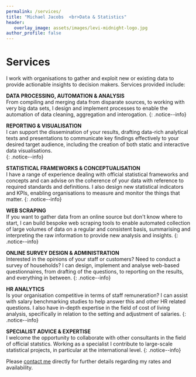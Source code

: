 ```yaml
---
permalink: /services/
title: "Michael Jacobs  <br>Data & Statistics"
header: 
   overlay_image: assets/images/levi-midnight-logo.jpg
author_profile: false
---
```

# Services

I work with organisations to gather and exploit new or existing data to provide actionable insights to decision makers. Services provided include: 

**DATA PROCESSING, AUTOMATION & ANALYSIS**   
From compiling and merging data from disparate sources, to working with very big data sets, I design and implement processes to enable the automation of data cleaning, aggregation and interogation.
{: .notice--info}

**REPORTING & VISUALISATION**  
I can support the dissemination of your results, drafting data-rich analytical texts and presentations to communicate key findings effectively to your desired target audience, including the creation of both static and interactive data visualisations.   
{: .notice--info}

**STATISTICAL FRAMEWORKS & CONCEPTUALISATION**  
I have a range of experience dealing with official statistical frameworks and concepts and can advise on the coherence of your data with reference to required standards and definitions. I also design new statistical indicators and KPIs, enabling organisations to measure and monitor the things that matter. 
{: .notice--info}

**WEB SCRAPING**    
If you want to gather data from an online source but don't know where to start, I can build bespoke web scraping tools to enable automated collection of large volumes of data on a regular and consistent basis, summarising and interpreting the raw information to provide new analysis and insights.
{: .notice--info}

**ONLINE SURVEY DESIGN & ADMINISTRATION**  
Interested in the opinions of your staff or customers? Need to conduct a survey of households? I can design, implement and analyse web-based questionnaires, from drafting of the questions, to reporting on the results, and everything in between.
{: .notice--info}

**HR ANALYTICS**  
Is your organisation competitive in terms of staff remuneration? I can assist with salary benchmarking studies to help answer this and other HR related questions. I also have in-depth expertise in the field of cost of living analysis, specifically in relation to the setting and adjustment of salaries.
{: .notice--info}

**SPECIALIST ADVICE & EXPERTISE**  
I welcome the opportunity to collaborate with other consultants in the field of official statstics. Working as a specialist I contribute to large-scale statistical projects, in particular at the international level.
{: .notice--info}

Please [contact me](mailto:michaeljamesjacobs@gmail.com) directly for further details regarding my rates and availability. 
